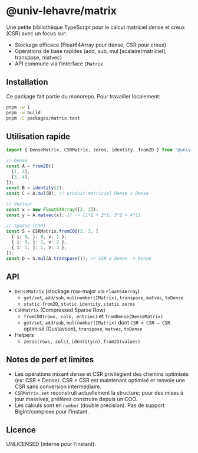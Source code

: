 # @univ-lehavre/matrix

Une petite bibliothèque TypeScript pour le calcul matriciel dense et creux (CSR) avec un focus sur:

- Stockage efficace (Float64Array pour dense, CSR pour creux)
- Opérations de base rapides (add, sub, mul [scalaire/matriciel], transpose, matvec)
- API commune via l’interface `IMatrix`

## Installation

Ce package fait partie du monorepo. Pour travailler localement:

```bash
pnpm -w i
pnpm -w build
pnpm -C packages/matrix test
```

## Utilisation rapide

```ts
import { DenseMatrix, CSRMatrix, zeros, identity, from2D } from '@univ-lehavre/matrix';

// Dense
const A = from2D([
  [1, 2],
  [3, 4],
]);
const B = identity(2);
const C = A.mul(B); // produit matriciel Dense x Dense

// Vecteur
const x = new Float64Array([2, 1]);
const y = A.matvec(x); // -> [1*2 + 2*1, 3*2 + 4*1]

// Sparse (CSR)
const S = CSRMatrix.fromCOO(2, 3, [
  { i: 0, j: 0, v: 1 },
  { i: 0, j: 2, v: 2 },
  { i: 1, j: 1, v: 3 },
]);
const D = S.mul(A.transpose()); // CSR x Dense -> Dense
```

## API

- `DenseMatrix` (stockage row-major via `Float64Array`)
  - `get/set`, `add/sub`, `mul(number|IMatrix)`, `transpose`, `matvec`, `toDense`
  - `static from2D`, `static identity`, `static zeros`
- `CSRMatrix` (Compressed Sparse Row)
  - `fromCOO(rows, cols, entries)` et `fromDense(DenseMatrix)`
  - `get/set`, `add/sub`, `mul(number|IMatrix)` dont `CSR × CSR → CSR` optimisé (Gustavson), `transpose`, `matvec`, `toDense`
- Helpers
  - `zeros(rows, cols)`, `identity(n)`, `from2D(values)`

## Notes de perf et limites

- Les opérations mixant dense et CSR privilégient des chemins optimisés (ex: CSR \* Dense). CSR × CSR est maintenant optimisé et renvoie une CSR sans conversion intermédiaire.
- `CSRMatrix.set` reconstruit actuellement la structure; pour des mises à jour massives, préférez construire depuis un COO.
- Les calculs sont en `number` (double précision). Pas de support BigInt/complexe pour l’instant.

## Licence

UNLICENSED (interne pour l’instant).
